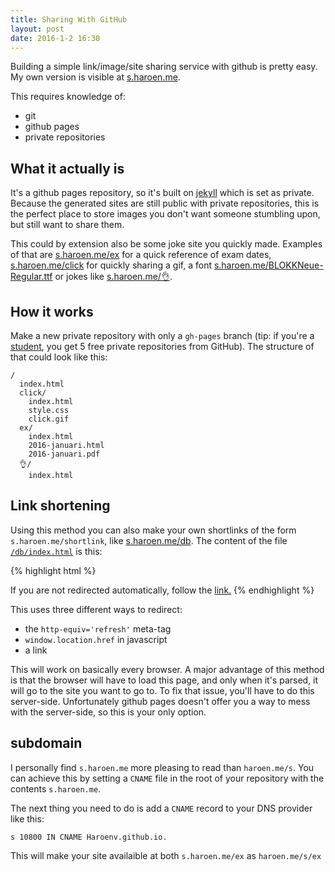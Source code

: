 ```yaml
---
title: Sharing With GitHub
layout: post
date: 2016-1-2 16:30
---
```

Building a simple link/image/site sharing service with github is pretty easy. My own version is visible at [s.haroen.me](https://s.haroen.me).

This requires knowledge of:

* git
* github pages
* private repositories

## What it actually is

It's a github pages repository, so it's built on [jekyll](https://jekyllrb.org) which is set as private. Because the generated sites are still public with private repositories, this is the perfect place to store images you don't want someone stumbling upon, but still want to share them.

This could by extension also be some joke site you quickly made. Examples of that are [s.haroen.me/ex](https://s.haroen.me/ex) for a quick reference of exam dates, [s.haroen.me/click](https://s.haroen.me/click) for quickly sharing a gif, a font [s.haroen.me/BLOKKNeue-Regular.ttf](https://s.haroen.me/BLOKKNeue-Regular.ttf) or jokes like [s.haroen.me/👌](https://s.haroen.me/👌).

## How it works

Make a new private repository with only a `gh-pages` branch (tip: if you're a [student](https://education.github.com/pack), you get 5 free private repositories from GitHub). The structure of that could look like this:

```
/
  index.html
  click/
    index.html
    style.css
    click.gif
  ex/
    index.html
    2016-januari.html
    2016-januari.pdf
  👌/
    index.html
```

## Link shortening

Using this method you can also make your own shortlinks of the form `s.haroen.me/shortlink`, like [s.haroen.me/db](https://s.haroen.me/db). The content of the file [`/db/index.html`](https://s.haroen.me/db) is this:

{% highlight html %}
<!DOCTYPE HTML>
<meta charset='UTF-8' />
<meta http-equiv='refresh' content='1' url='https://github.com/Haroenv/notes-1eoict/blob/master/Databanken/samenvatting.md' />
<script>
  window.location.href = 'https://github.com/Haroenv/notes-1eoict/blob/master/Databanken/samenvatting.md'
</script>
<title>Page Redirection</title>
If you are not redirected automatically, follow the <a href='https://github.com/Haroenv/notes-1eoict/blob/master/Databanken/samenvatting.md' />link.</a>
{% endhighlight %}

This uses three different ways to redirect:

* the `http-equiv='refresh'` meta-tag
* `window.location.href` in javascript
* a link

This will work on basically every browser. A major advantage of this method is that the browser will have to load this page, and only when it's parsed, it will go to the site you want to go to. To fix that issue, you'll have to do this server-side. Unfortunately github pages doesn't offer you a way to mess with the server-side, so this is your only option.

## subdomain

I personally find `s.haroen.me` more pleasing to read than `haroen.me/s`. You can achieve this by setting a `CNAME` file in the root of your repository with the contents `s.haroen.me`.

The next thing you need to do is add a `CNAME` record to your DNS provider like this:

```
s 10800 IN CNAME Haroenv.github.io.
```

This will make your site availaible at both `s.haroen.me/ex` as `haroen.me/s/ex`